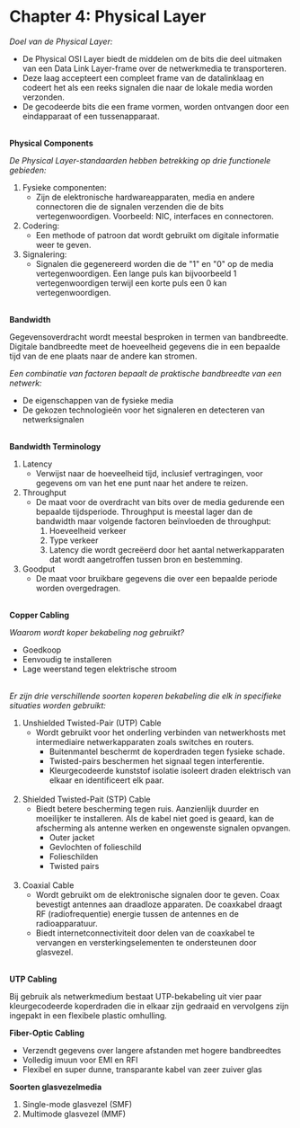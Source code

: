 # Chapter 4: Physical Layer

*Doel van de Physical Layer:*

- De Physical OSI Layer biedt de middelen om de bits die deel uitmaken van een Data Link Layer-frame over de netwerkmedia te transporteren. 
- Deze laag accepteert een compleet frame van de datalinklaag en codeert het als een reeks signalen die naar de lokale media worden verzonden. 
- De gecodeerde bits die een frame vormen, worden ontvangen door een eindapparaat of een tussenapparaat.<br><br>

**Physical Components**<br>

*De Physical Layer-standaarden hebben betrekking op drie functionele gebieden:*

1. Fysieke componenten:
	- Zijn de elektronische hardwareapparaten, media en andere connectoren die de signalen verzenden die de bits vertegenwoordigen. Voorbeeld: NIC, interfaces en connectoren.
2. Codering:
	- Een methode of patroon dat wordt gebruikt om digitale informatie weer te geven.
3. Signalering:
	- Signalen die gegenereerd worden die de "1" en "0" op de media vertegenwoordigen. Een lange puls kan bijvoorbeeld 1 vertegenwoordigen terwijl een korte puls een 0 kan vertegenwoordigen.<br><br>

**Bandwidth**<br>

Gegevensoverdracht wordt meestal besproken in termen van bandbreedte. Digitale bandbreedte meet de hoeveelheid gegevens die in een bepaalde tijd van de ene plaats naar de andere kan stromen.

*Een combinatie van factoren bepaalt de praktische bandbreedte van een netwerk:*

- De eigenschappen van de fysieke media
- De gekozen technologieën voor het signaleren en detecteren van netwerksignalen<br><br>

**Bandwidth Terminology**

1. Latency
	- Verwijst naar de hoeveelheid tijd, inclusief vertragingen, voor gegevens om van het ene punt naar het andere te reizen.
2. Throughput
	- De maat voor de overdracht van bits over de media gedurende een bepaalde tijdsperiode. Throughput is meestal lager dan de bandwidth maar volgende factoren beïnvloeden de throughput:
		1. Hoeveelheid verkeer
		2. Type verkeer
		3. Latency die wordt gecreëerd door het aantal netwerkapparaten dat wordt aangetroffen tussen bron en bestemming.
3. Goodput
	- De maat voor bruikbare gegevens die over een bepaalde periode worden overgedragen.<br><br>

**Copper Cabling**

*Waarom wordt koper bekabeling nog gebruikt?*<br>
- Goedkoop<br>
- Eenvoudig te installeren
- Lage weerstand tegen elektrische stroom<br><br>

*Er zijn drie verschillende soorten koperen bekabeling die elk in specifieke situaties worden gebruikt:*
1. Unshielded Twisted-Pair (UTP) Cable
	- Wordt gebruikt voor het onderling verbinden van netwerkhosts met intermediaire netwerkapparaten zoals switches en routers.
		- Buitenmantel beschermt de koperdraden tegen fysieke schade.
		- Twisted-pairs beschermen het signaal tegen interferentie.
		- Kleurgecodeerde kunststof isolatie isoleert draden elektrisch van elkaar en identificeert elk paar.
<br><br>
2. Shielded Twisted-Pait (STP) Cable
	- Biedt betere bescherming tegen ruis. Aanzienlijk duurder en moeilijker te installeren. Als de kabel niet goed is geaard, kan de afscherming als antenne werken en ongewenste signalen opvangen.
		- Outer jacket
		- Gevlochten of folieschild
		- Folieschilden
		- Twisted pairs
<br><br>
3. Coaxial Cable
	- Wordt gebruikt om de elektronische signalen door te geven. Coax bevestigt antennes aan draadloze apparaten. De coaxkabel draagt RF (radiofrequentie) energie tussen de antennes en de radioapparatuur.
	- Biedt internetconnectiviteit door delen van de coaxkabel te vervangen en versterkingselementen te ondersteunen door glasvezel.<br><br>

**UTP Cabling**<br>

Bij gebruik als netwerkmedium bestaat UTP-bekabeling uit vier paar kleurgecodeerde koperdraden die in elkaar zijn gedraaid en vervolgens zijn ingepakt in een flexibele plastic omhulling.<br>

**Fiber-Optic Cabling**<br>
- Verzendt gegevens over langere afstanden met hogere bandbreedtes
- Volledig imuun voor EMI en RFI
- Flexibel en super dunne, transparante kabel van zeer zuiver glas

**Soorten glasvezelmedia**
1. Single-mode glasvezel (SMF)
2. Multimode glasvezel (MMF)




